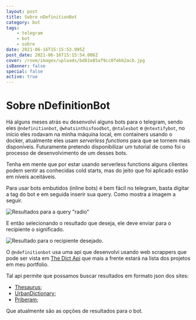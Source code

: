 ```yaml
---
layout: post
title: Sobre nDefinitionBot
category: bot
tags:
    - telegram
    - bot
    - sobre
date: 2021-06-16T15:15:53.995Z
post_date: 2021-06-16T15:15:54.006Z
cover: /room/images/uploads/bd81e85af9cc0febb2acb.jpg
isBanner: false
special: false
active: true
---
```


# Sobre nDefinitionBot

Há alguns meses atrás eu desenvolvi alguns bots para o telegram, sendo eles `@ndefinitionbot`, `@whatsinthisfoodbot`, `@ntalesbot` e `@ntextifybot`, no início eles rodavam na minha máquina local, em containers usando o docker, atualmente eles usam _serverless functions_ para que se tornem mais disponíveis. Futuramente pretendo disponibilizar um tutorial de como foi o processo de desenvolvimento de um desses bots.

Tenha em mente que por estar usando serverless functions alguns clientes podem sentir as conhecidas cold starts, mas do jeito que foi aplicado estão em níveis aceitáveis.

Para usar bots embutidos (inline bots) é bem fácil no telegram, basta digitar a tag do bot e em seguida inserir sua query. Como mostra a imagem a seguir.

![Resultados para a query "radio"](/room/images/uploads/imagem1.png "Resultados para a query radio'")

E então selecionando o resultado que deseja, ele deve enviar para o recipiente o significado.

![Resultado para o recipiente desejado.](/room/images/uploads/imagem2.png "Resultado para o recipiente desejado.")

O `@ndefinitionbot` usa uma api que desenvolvi usando web scrappers que pode ser vista em [The Dict Api](https://github.com/Jorgen-Jr/TheDictApi) que mais a frente estará na lista dos projetos em meu portfolio.

Tal api permite que possamos buscar resultados em formato json dos sites:

-   [Thesaurus](http://word.com);
-   [UrbanDictionary](http://urbandictionary.com);
-   [Priberam](https://dicionario.priberam.org);

Que atualmente são as opções de resultados para o bot.
